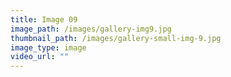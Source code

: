 ```yaml
---
title: Image 09
image_path: /images/gallery-img9.jpg
thumbnail_path: /images/gallery-small-img-9.jpg
image_type: image
video_url: ""
---
```

